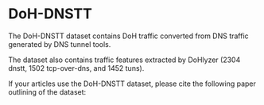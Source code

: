 # DoH-DNSTT

The DoH-DNSTT dataset contains DoH traffic converted from DNS traffic generated by DNS tunnel tools.

The dataset also contains traffic features extracted by DoHlyzer (2304 dnstt, 1502 tcp-over-dns, and 1452 tuns).

If your articles use the DoH-DNSTT dataset, please cite the following paper outlining of the dataset:

